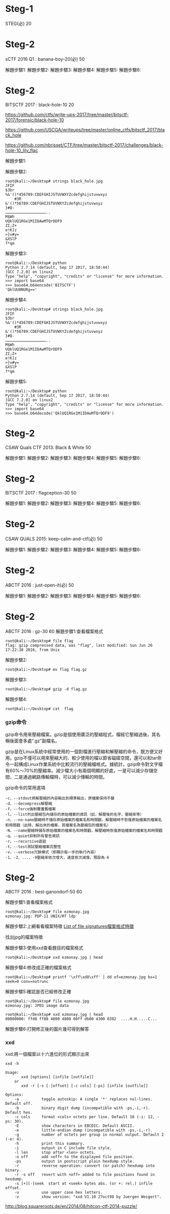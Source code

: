 # Steg-1

STEG(必) 20


# Steg-2
sCTF 2016 Q1 : banana-boy-20(必) 50

解題步驟1:
解題步驟2:
解題步驟3:
解題步驟4:
解題步驟5:
解題步驟6:

# Steg-2
BITSCTF 2017 : black-hole-10 20

https://github.com/ctfs/write-ups-2017/tree/master/bitsctf-2017/forensic/black-hole-10

https://github.com/USCGA/writeups/tree/master/online_ctfs/bitsctf_2017/black_hole

https://github.com/nbrisset/CTF/tree/master/bitsctf-2017/challenges/black-hole-10_lily_flac


解題步驟1:


解題步驟2:
```
root@kali:~/Desktop# strings black_hole.jpg 
JFIF
$3br
%&'()*456789:CDEFGHIJSTUVWXYZcdefghijstuvwxyz
	#3R
&'()*56789:CDEFGHIJSTUVWXYZcdefghijstuvwxyz
}#Q-
………………………………………………..
M$Wh
UQklUQ1RGe1M1IDAwMTQrODF9
ZI;Z+
e!K]z
>}v#y=
&XSlP
7*qm
```
解題步驟3:
```
root@kali:~/Desktop# python 
Python 2.7.14 (default, Sep 17 2017, 18:50:44) 
[GCC 7.2.0] on linux2
Type "help", "copyright", "credits" or "license" for more information.
>>> import base64
>>> base64.b64encode('BITSCTF')
'QklUU0NURg=='
```
解題步驟4:
```
root@kali:~/Desktop# strings black_hole.jpg 
JFIF
$3br
%&'()*456789:CDEFGHIJSTUVWXYZcdefghijstuvwxyz
	#3R
&'()*56789:CDEFGHIJSTUVWXYZcdefghijstuvwxyz
}#Q-
………………………………………………..
M$Wh
UQklUQ1RGe1M1IDAwMTQrODF9
ZI;Z+
e!K]z
>}v#y=
&XSlP
7*qm
```
解題步驟5:
```
root@kali:~/Desktop# python
Python 2.7.14 (default, Sep 17 2017, 18:50:44) 
[GCC 7.2.0] on linux2
Type "help", "copyright", "credits" or "license" for more information.
>>> import base64
>>> base64.b64decode('QklUQ1RGe1M1IDAwMTQrODF9')
```


# Steg-2
CSAW Quals CTF 2013: Black & White 50

解題步驟1:
解題步驟2:
解題步驟3:
解題步驟4:
解題步驟5:
解題步驟6:

# Steg-2
BITSCTF 2017 : flagception-30
50

解題步驟1:
解題步驟2:
解題步驟3:
解題步驟4:
解題步驟5:
解題步驟6:

# Steg-2
CSAW QUALS 2015: keep-calm-and-ctf(必)
50

解題步驟1:
解題步驟2:
解題步驟3:
解題步驟4:
解題步驟5:
解題步驟6:

# Steg-2
ABCTF 2016 : just-open-it(必)
50

解題步驟1:
解題步驟2:
解題步驟3:
解題步驟4:
解題步驟5:
解題步驟6:

# Steg-2
ABCTF 2016 : gz-30
60
解題步驟1:查看檔案格式
```
root@kali:~/Desktop# file flag
flag: gzip compressed data, was "flag", last modified: Sun Jun 26 17:22:38 2016, from Unix
```
解題步驟2:
```
root@kali:~/Desktop# mv flag flag.gz
```
解題步驟3:
```
root@kali:~/Desktop# gzip -d flag.gz
```
解題步驟4:
```
root@kali:~/Desktop# cat  flag
```

### gzip命令
gzip命令用來壓縮檔案。gzip是個使用廣泛的壓縮程式，檔經它壓縮過後，其名稱後面會多處“.gz”副檔名。

gzip是在Linux系統中經常使用的一個對檔進行壓縮和解壓縮的命令，既方便又好用。gzip不僅可以用來壓縮大的、較少使用的檔以節省磁碟空間，還可以和tar命令一起構成Linux作業系統中比較流行的壓縮檔格式。據統計，gzip命令對文字檔有60%～70%的壓縮率。減少檔大小有兩個明顯的好處，一是可以減少存儲空間，二是通過網路傳輸檔時，可以減少傳輸的時間。

gzip命令的常用選項
```
-c，--stdout將解壓縮的內容輸出到標準輸出，原檔案保持不變
-d，--decompress解壓縮
-f，--force強制覆蓋舊檔案
-l，--list列出壓縮包內儲存的原始檔案的資訊（如，解壓後的名字、壓縮率等）
-n，--no-name壓縮時不儲存原始檔案的檔案名和時間戳，解壓縮時不恢復原始檔案的檔案名和時間戳（此時，解出來的檔案，其檔案名為壓縮包的檔案名）
-N，--name壓縮時儲存原始檔案的檔案名和時間戳，解壓縮時恢復原始檔案的檔案名和時間戳
-q，--quiet抑制所有警告資訊
-r，--recursive遞迴
-t，--test測試壓縮檔案完整性
-v，--verbose冗餘模式（即顯示每一步的執行內容）
-1、-2、...、-9壓縮率依次增大，速度依次減慢，預設為-6

```

# Steg-2
ABCTF 2016 : best-ganondorf-50
60


解題步驟1:查看檔案格式
```
root@kali:~/Desktop# file ezmonay.jpg
ezmonay.jpg: PDP-11 UNIX/RT ldp
```

解題步驟2:上網看看檔案特徵
[List of file signatures檔案格式特徵](https://en.wikipedia.org/wiki/List_of_file_signatures)

找出jpg的檔案特徵

解題步驟3:使用xxd查看題目的檔案格式
```
root@kali:~/Desktop# xxd ezmonay.jpg | head 
```


解題步驟4:修改成正確的檔案格式
```
root@kali:~/Desktop# printf '\xff\xd8\xff' | dd of=ezmonay.jpg bs=1 seek=0 conv=notrunc
```
解題步驟5:確認是否已經修改正確
```
root@kali:~/Desktop# file ezmonay.jpg
ezmonay.jpg: JPEG image data
```

```
root@kali:~/Desktop# xxd ezmonay.jpg | head 
00000000: ffd8 ff00 4800 4800 00ff db00 4300 0302  ....H.H.....C...
```


解題步驟6:打開修正後的圖片幾可得到解答

### xxd

xxd:將一個檔案以十六進位的形式顯示出來
```
xxd -h

Usage:
       xxd [options] [infile [outfile]]
    or
       xxd -r [-s [-]offset] [-c cols] [-ps] [infile [outfile]]
```
```
Options:
    -a          toggle autoskip: A single '*' replaces nul-lines. Default off.
    -b          binary digit dump (incompatible with -ps,-i,-r). Default hex.
    -c cols     format <cols> octets per line. Default 16 (-i: 12, -ps: 30).
    -E          show characters in EBCDIC. Default ASCII.
    -e          little-endian dump (incompatible with -ps,-i,-r).
    -g          number of octets per group in normal output. Default 2 (-e: 4).
    -h          print this summary.
    -i          output in C include file style.
    -l len      stop after <len> octets.
    -o off      add <off> to the displayed file position.
    -ps         output in postscript plain hexdump style.
    -r          reverse operation: convert (or patch) hexdump into binary.
    -r -s off   revert with <off> added to file positions found in hexdump.
    -s [+][-]seek  start at <seek> bytes abs. (or +: rel.) infile offset.
    -u          use upper case hex letters.
    -v          show version: "xxd V1.10 27oct98 by Juergen Weigert".
```



http://blog.squareroots.de/en/2014/08/hitcon-ctf-2014-puzzle/
